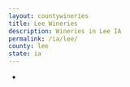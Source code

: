 ```yaml
---
layout: countywineries
title: Lee Wineries
description: Wineries in Lee IA
permalink: /ia/lee/
county: lee
state: ia
---
```

-
